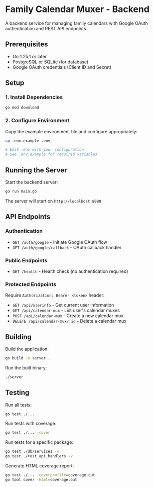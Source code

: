 # Family Calendar Muxer - Backend

A backend service for managing family calendars with Google OAuth authentication and REST API endpoints.

## Prerequisites

- Go 1.25.1 or later
- PostgreSQL or SQLite (for database)
- Google OAuth credentials (Client ID and Secret)

## Setup

### 1. Install Dependencies

```bash
go mod download
```

### 2. Configure Environment

Copy the example environment file and configure appropriately:

```bash
cp .env.example .env

# Edit .env with your configuration
# See .env.example for required variables
```

## Running the Server

Start the backend server:

```bash
go run main.go
```

The server will start on `http://localhost:8080`

## API Endpoints

### Authentication
- `GET /auth/google` - Initiate Google OAuth flow
- `GET /auth/google/callback` - OAuth callback handler

### Public Endpoints
- `GET /health` - Health check (no authentication required)

### Protected Endpoints
Require `Authorization: Bearer <token>` header:
- `GET /api/userinfo` - Get current user information
- `GET /api/calendar-mux` - List user's calendar muxes
- `POST /api/calendar-mux` - Create a new calendar mux
- `DELETE /api/calendar-mux/:id` - Delete a calendar mux

## Building

Build the application:

```bash
go build -o server .
```

Run the built binary:

```bash
./server
```

## Testing

Run all tests:
```bash
go test ./...
```

Run tests with coverage:
```bash
go test ./... -cover
```

Run tests for a specific package:
```bash
go test ./db/services -v
go test ./rest_api_handlers -v
```

Generate HTML coverage report:
```bash
go test ./... -coverprofile=coverage.out
go tool cover -html=coverage.out
```

